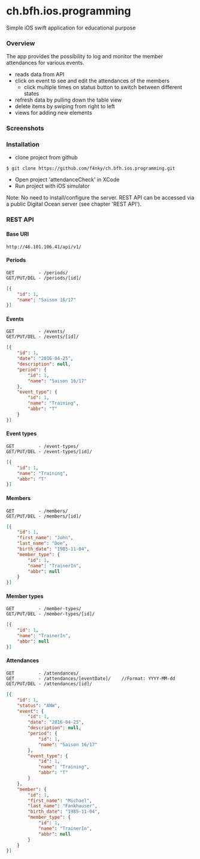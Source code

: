 # ch.bfh.ios.programming
Simple iOS swift application for educational purpose

### Overview
The app provides the possibility to log and monitor the member attendances for various events.
- reads data from API
- click on event to see and edit the attendances of the members
    - click multiple times on status button to switch between different states
- refresh data by pulling down the table view
- delete items by swiping from right to left
- views for adding new elements

### Screenshots


### Installation
- clone project from github
```
$ git clone https://github.com/f4nky/ch.bfh.ios.programming.git
```
- Open project 'attendanceCheck' in XCode
- Run project with iOS simulator

Note: No need to install/configure the server. REST API can be accessed via a public Digital Ocean server (see chapter 'REST API').

### REST API
#### Base URI
```
http://46.101.106.41/api/v1/
```
#### Periods
```
GET         - /periods/
GET/PUT/DEL - /periods/[id]/
```
```JSON
[{
    "id": 1,
    "name": "Saison 16/17"
}]
```
#### Events
```
GET         - /events/
GET/PUT/DEL - /events/[id]/
```
```JSON
[{
    "id": 1,
    "date": "2016-04-25",
    "description": null,
    "period": {
        "id": 1,
        "name": "Saison 16/17"
    },
    "event_type": {
        "id": 1,
        "name": "Training",
        "abbr": "T"
    }
}]
```
#### Event types
```
GET         - /event-types/
GET/PUT/DEL - /event-types/[id]/
```
```JSON
[{
    "id": 1,
    "name": "Training",
    "abbr": "T"
}]
```
#### Members
```
GET         - /members/
GET/PUT/DEL - /members/[id]/
```
```JSON
[{
    "id": 1,
    "first_name": "John",
    "last_name": "Doe",
    "birth_date": "1985-11-04",
    "member_type": {
        "id": 1,
        "name": "TrainerIn",
        "abbr": null
    }
}]
```
#### Member types
```
GET         - /member-types/
GET/PUT/DEL - /member-types/[id]/
```
```JSON
[{
    "id": 1,
    "name": "TrainerIn",
    "abbr": null
}]
```
#### Attendances
```
GET         - /attendances/
GET         - /attendances/[eventDate]/    //Format: YYYY-MM-dd
GET/PUT/DEL - /attendances/[id]/
```
```JSON
[{
    "id": 1,
    "status": "ANW",
    "event": {
        "id": 1,
        "date": "2016-04-25",
        "description": null,
        "period": {
            "id": 1,
            "name": "Saison 16/17"
        },
        "event_type": {
            "id": 1,
            "name": "Training",
            "abbr": "T"
        }
    },
    "member": {
        "id": 1,
        "first_name": "Michael",
        "last_name": "Fankhauser",
        "birth_date": "1985-11-04",
        "member_type": {
            "id": 1,
            "name": "TrainerIn",
            "abbr": null
        }
    }
}]
```
